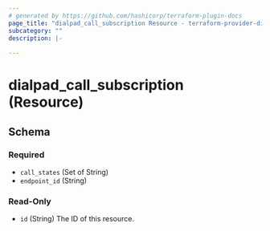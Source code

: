 ```yaml
---
# generated by https://github.com/hashicorp/terraform-plugin-docs
page_title: "dialpad_call_subscription Resource - terraform-provider-dialpad"
subcategory: ""
description: |-
  
---
```


# dialpad_call_subscription (Resource)





<!-- schema generated by tfplugindocs -->
## Schema

### Required

- `call_states` (Set of String)
- `endpoint_id` (String)

### Read-Only

- `id` (String) The ID of this resource.


